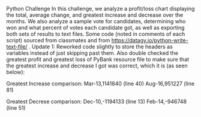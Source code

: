 Python Challenge
In this challenge, we analyze a profit/loss chart displaying the total, average change, and greatest increase and decrease over the months. We also analyze a sample vote for candidates, determining who won and what percent of votes each candidate got, as well as exporting both sets of results to text files.
Some code (noted in comments of each script) sourced from classmates and from https://datagy.io/python-write-text-file/ .
Update 1: Reworked code slightly to store the headers as variables instead of just skipping past them. Also double checked the greatest profit and greatest loss of PyBank resource file to make sure that the greatest increase and decrease I got was correct, which it is (as seen below):

Greatest Increase comparison:
Mar-13,1141840 (line 40)
Aug-16,951227 (line 81)

Greatest Decrese comparison:
Dec-10,-1194133 (line 13)
Feb-14,-946748 (line 51)